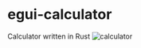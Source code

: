# egui-calculator
Calculator written in Rust
![calculator](https://github.com/NeoScripter/egui-calculator/assets/140309026/5b8477e7-06eb-4fc6-bfea-10468c7d8c7f)

